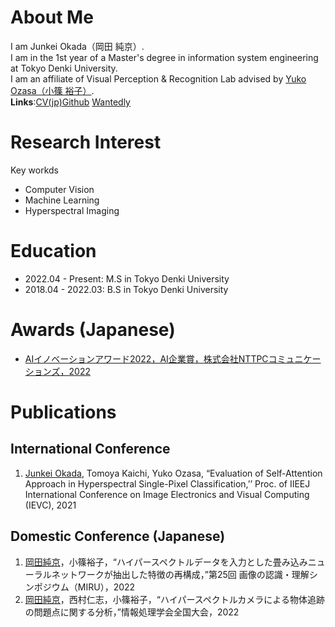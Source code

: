 # About Me
I am Junkei Okada（岡田 純京）.  
I am in the 1st year of a Master's degree in information system engineering at Tokyo Denki University.  
I am an affiliate of Visual Perception & Recognition Lab advised by [Yuko Ozasa（小篠 裕子）](https://researchmap.jp/yuko.ozasa?lang=en).  
**Links**:[CV(jp)](https://drive.google.com/file/d/1vBKuA_-Rul-dKcL9V8l3cK45i3a7BQ1h/view?usp=sharing)[Github](https://github.com/JO0606)
[Wantedly](https://www.wantedly.com/id/junkei_okada)

# Research Interest
Key workds
- Computer Vision
- Machine Learning
- Hyperspectral Imaging

# Education
- 2022.04 - Present: M.S in Tokyo Denki University
- 2018.04 - 2022.03: B.S in Tokyo Denki University


# Awards (Japanese)
- [AIイノベーションアワード2022，AI企業賞，株式会社NTTPCコミュニケーションズ，2022](https://www.nttpc.co.jp/press/2022/04/202204211500.html)

# Publications
## International Conference
1. <u>Junkei Okada</u>, Tomoya Kaichi, Yuko Ozasa, “Evaluation of Self-Attention Approach in Hyperspectral Single-Pixel Classification,’’ Proc. of IIEEJ International Conference on Image Electronics and Visual Computing (IEVC), 2021

## Domestic Conference (Japanese)
1. <u>岡田純京</u>，小篠裕子，“ハイパースペクトルデータを入力とした畳み込みニューラルネットワークが抽出した特徴の再構成，”第25回 画像の認識・理解シンポジウム（MIRU），2022
1. <u>岡田純京</u>，西村仁志，小篠裕子，“ハイパースペクトルカメラによる物体追跡の問題点に関する分析，”情報処理学会全国大会，2022
